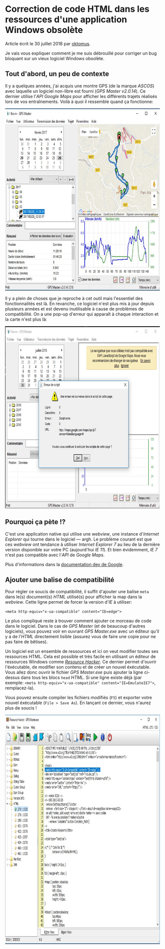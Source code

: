 # Correction de code HTML dans les ressources d'une application Windows obsolète

Article écrit le 30 juillet 2018 par [oktomus](http://oktomus.com).

Je vais vous expliquer comment je me suis débrouillé pour corriger un bug bloquant sur un vieux logiciel Windows obsolète.

## Tout d'abord, un peu de contexte

Il y a quelques années, j'ai acquis une montre GPS (de la marque *ASCOS*) avec laquelle un logiciel non-libre est fourni (*GPS Master v2.0.14*). Ce dernier utilise l'*API Google Maps* pour afficher les différents trajets réalisés lors de vos entraînements. Voilà à quoi il ressemble quand ça fonctionne:

<img src="screen_success_gps_master.jpg" width="761" height="591">

Il y a plein de choses que je reproche à cet outil mais l'essentiel des fonctionnalités est là. En revanche, ce logiciel n'est plus mis à jour depuis plusieurs années et est devenu inutilisable à cause de problèmes de compatibilité. On a une pop-up d'erreur qui apparaît à chaque interaction et la carte n'est plus là:

<img src="screen_fail_gps_master.jpg" width="765" height="591">

## Pourquoi ça pète !?

C'est une application native qui utilise une *webview*, une instance d'*Internet Explorer* qui tourne dans le logiciel — argh. Le problème courant est que ces *webview* ont tendance à utiliser *Internet Explorer 7* au lieu de la dernière version disponible sur votre PC (aujourd'hui *IE 11*). Et bien évidemment, *IE 7* n'est pas compatible avec l'*API* de *Google Maps*.

Plus d'informations dans la [documentation dev de Google](https://developers.google.com/maps/documentation/javascript/error-messages#unsupported-browsers).

## Ajouter une balise de compatibilité 

Pour régler ce soucis de compatibilité, il suffit d'ajouter une balise `meta` dans le(s) document(s) *HTML* utilisé(s) pour afficher la map dans la *webview*. Cette ligne permet de forcer la version d'*IE* à utiliser:

```
<meta http-equiv="x-ua-compatible" content="IE=edge">
```

Le plus compliqué reste à trouver comment ajouter ce morceau de code dans le logiciel. Dans le cas de *GPS Master* (et de beaucoup d'autres logiciels), vous pouvez voir en ouvrant *GPS Master.exe* avec un éditeur qu'il y a de l'*HTML* directement lisible (assurez vous de faire une copie pour ne pas faire de bêtises). 

Un logiciel est un ensemble de ressources et ici on veut modifier toutes ses ressources HTML. Cela est possible et très facile en utilisant un éditeur de ressources Windows comme [*Resource Hacker*](http://http://angusj.com/resourcehacker/). Ce dernier permet d'ouvrir l'éxécutable, de modifier son contenu et de créer un nouvel éxécutable. Vous allez donc ouvrir le fichier *GPS Master.exe* puis ajouter la ligne ci-dessus dans tous les blocs `head` *HTML*. Si une ligne existe déjà (par exemple: `<meta http-equiv="x-ua-compatible" content="IE=EmulateIE7">`, remplacez-la).

Vous pouvez ensuite compiler les fichiers modifiés (`F5`) et exporter votre nouvel éxécutable (`File > Save As`). En lançant ce dernier, vous n'aurez plus de soucis !

<img src="screen_resource_hacker.jpg" width="959" height="744">

